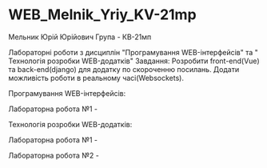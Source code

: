 # WEB_Melnik_Yriy_KV-21mp
Мельник Юрій Юрійович
Група - КВ-21мп

Лабораторні роботи з дисциплін "Програмування WEB-інтерфейсів" та " Технологія розробки WEB-додатків"
Завдання: Розробити front-end(Vue) та back-end(django) для додатку по скороченню посилань. Додати можливість роботи в реальному часі(Websockets).

Програмування WEB-інтерфейсів:

Лабораторна робота №1 - 

Технологія розробки WEB-додатків:

Лабораторна робота №1 -

Лабораторна робота №2 - 
